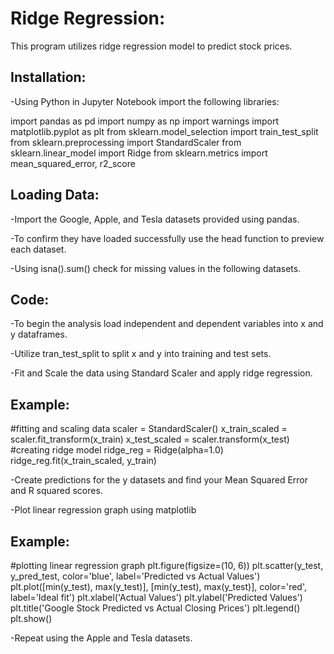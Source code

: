 # Ridge Regression:
This program utilizes ridge regression model to predict stock prices. 

## Installation:
-Using Python in Jupyter Notebook import the following libraries:

import pandas as pd
import numpy as np 
import warnings 
import matplotlib.pyplot as plt 
from sklearn.model_selection import train_test_split
from sklearn.preprocessing import StandardScaler
from sklearn.linear_model import Ridge
from sklearn.metrics import mean_squared_error, r2_score

## Loading Data:
-Import the Google, Apple, and Tesla datasets provided using pandas. 

-To confirm they have loaded successfully use the head function to preview each dataset.

-Using isna().sum() check for missing values in the following datasets.


## Code:
-To begin the analysis load independent and dependent variables into x and y dataframes.

-Utilize tran_test_split to split x and y into training and test sets.

-Fit and Scale the data using Standard Scaler and apply ridge regression.

## Example:

#fitting and scaling data
scaler = StandardScaler()
x_train_scaled = scaler.fit_transform(x_train)
x_test_scaled = scaler.transform(x_test)
#creating ridge model
ridge_reg = Ridge(alpha=1.0)
ridge_reg.fit(x_train_scaled, y_train)

-Create predictions for the y datasets and find your Mean Squared Error and R squared scores. 

-Plot linear regression graph using matplotlib

## Example:

#plotting linear regression graph 
plt.figure(figsize=(10, 6))
plt.scatter(y_test, y_pred_test, color='blue', label='Predicted vs Actual Values')
plt.plot([min(y_test), max(y_test)], [min(y_test), max(y_test)], color='red', label='Ideal fit')
plt.xlabel('Actual Values')
plt.ylabel('Predicted Values')
plt.title('Google Stock Predicted vs Actual Closing Prices')
plt.legend()
plt.show()

-Repeat using the Apple and Tesla datasets. 
